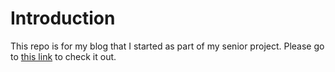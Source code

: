 # Introduction

This repo is for my blog that I started as part of my senior project. Please go to [this link](https://dpeck76.github.io/) to check it out. 